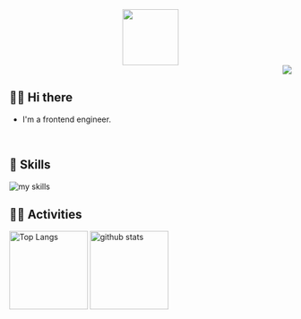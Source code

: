 <div align="center">
  <img src="https://github.com/user-attachments/assets/d4c08a96-b7f4-44de-9a33-f754ae4212a4" width="100" />
</div>

<!-- 1. GitHub username -->
<div align="right">
  <img src="https://komarev.com/ghpvc/?username=matsumoto-shu" />
</div>


<!-- 2. プロフィール・連絡先 -->
## 🧑‍💻 Hi there

- I'm a frontend engineer.
<br>


<!-- 3. 好きな技術スタック -->
<!-- ライトモート：theme=light, ダークモート：theme=dark -->
<!-- アイコンの選択肢一覧：https://arc.net/l/quote/zizyykfh -->
## 🌱 Skills
<img alt="my skills" src="https://skillicons.dev/icons?theme=dark&perline=7&i=html,css,js,vue,python" />
<br>


<!-- 4. GitHub -->
<!-- ライトモート：theme=light, ダークモート：theme=vue-dark  -->
## 🏃‍♀️ Activities
<div align="left"> 
  <img alt="Top Langs" height="140px" src="https://github-readme-stats.vercel.app/api?username=matsumoto-shu&theme=vue-dark&layout=compact" />
  <img alt="github stats" height="140px" src="https://github-readme-stats.vercel.app/api/top-langs/?username=matsumoto-shu&theme=vue-dark&layout=compact" />
</div>
